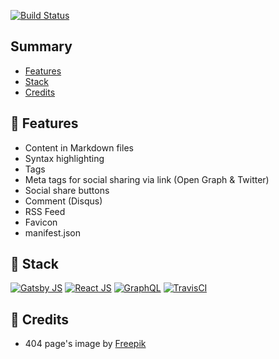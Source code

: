 
[![Build Status](https://travis-ci.org/lgcolella/PersonalSite.svg?branch=master)](https://travis-ci.org/lgcolella/PersonalSite)

## Summary

* [Features](#-features)
* [Stack](#-stack)
* [Credits](#-credits)

## 🔌 Features

* Content in Markdown files
* Syntax highlighting
* Tags
* Meta tags for social sharing via link (Open Graph & Twitter)
* Social share buttons
* Comment (Disqus)
* RSS Feed
* Favicon
* manifest.json

## 🔧 Stack

[![Gatsby JS](https://github.com/lgcolella/PersonalSite/raw/master/repository/gatsby.png "Gatsby JS")](https://www.gatsbyjs.org/)
[![React JS](https://github.com/lgcolella/PersonalSite/raw/master/repository/react.png "React JS")](https://reactjs.org/)
[![GraphQL](https://github.com/lgcolella/PersonalSite/raw/master/repository/graphql.png "GraphQL")](https://graphql.org/)
[![TravisCI](https://github.com/lgcolella/PersonalSite/raw/master/repository/travis.png "TravisCI")](https://travis-ci.org/)

## 📃 Credits

* 404 page's image by [Freepik](https://www.freepik.com/free-vector/404-error-web-template-with-cones-in-flat-style_1988659.htm)